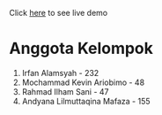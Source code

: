 Click [here](https://movieflix-gdsc.herokuapp.com/) to see live demo

# Anggota Kelompok
1. Irfan Alamsyah - 232
2. Mochammad Kevin Ariobimo - 48
3. Rahmad Ilham Sani - 47
4. Andyana Lilmuttaqina Mafaza - 155
